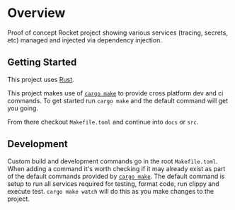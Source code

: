 # Overview

Proof of concept Rocket project showing various services (tracing,
secrets, etc) managed and injected via dependency injection.

## Getting Started

This project uses [Rust](https://www.rust-lang.org/tools/install).

This project makes use of [`cargo make`](https://github.com/sagiegurari/cargo-make)
to provide cross platform dev and ci commands. To get started run
`cargo make` and the default command will get you going.

From there checkout `Makefile.toml` and continue into `docs` or `src`.

## Development

Custom build and development commands go in the root `Makefile.toml`.
When adding a command it's worth checking if it may already exist as
part of the default commands provided by [`cargo make`](https://github.com/sagiegurari/cargo-make/tree/master/src/lib/descriptor/makefiles).
The default command is setup to run all services required for testing,
format code, run clippy and execute test. `cargo make watch` will do
this as you make changes to the project.
